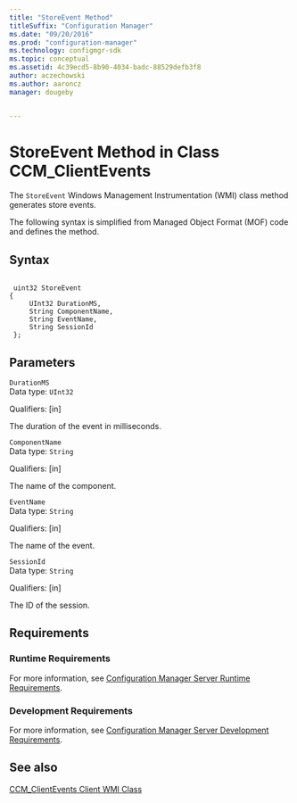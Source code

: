 ```yaml
---
title: "StoreEvent Method"
titleSuffix: "Configuration Manager"
ms.date: "09/20/2016"
ms.prod: "configuration-manager"
ms.technology: configmgr-sdk
ms.topic: conceptual
ms.assetid: 4c39ecd5-8b90-4034-badc-88529defb3f8
author: aczechowski
ms.author: aaroncz
manager: dougeby


---
```

# StoreEvent Method in Class CCM_ClientEvents
The `StoreEvent` Windows Management Instrumentation (WMI) class method generates store events.  

 The following syntax is simplified from Managed Object Format (MOF) code and defines the method.  

## Syntax  

```  

 uint32 StoreEvent  
{  
     UInt32 DurationMS,  
     String ComponentName,  
     String EventName,  
     String SessionId  
 };  

```  

## Parameters  
 `DurationMS`  
 Data type: `UInt32`  

 Qualifiers: [in]  

 The duration of the event in milliseconds.  

 `ComponentName`  
 Data type: `String`  

 Qualifiers: [in]  

 The name of the component.  

 `EventName`  
 Data type: `String`  

 Qualifiers: [in]  

 The name of the event.  

 `SessionId`  
 Data type: `String`  

 Qualifiers: [in]  

 The ID of the session.  

## Requirements  

### Runtime Requirements  
 For more information, see [Configuration Manager Server Runtime Requirements](../../../../../develop/core/reqs/server-runtime-requirements.md).  

### Development Requirements  
 For more information, see [Configuration Manager Server Development Requirements](../../../../../develop/core/reqs/server-development-requirements.md).  

## See also

[CCM_ClientEvents Client WMI Class](../../../../../develop/reference/core/clients/sdk/ccm_clientevents-client-wmi-class.md)   
